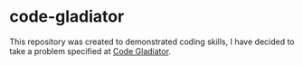 # code-gladiator
This repository was created to demonstrated coding skills, I have decided to take a problem specified at <a href="https://www.techgig.com/practice/question/Y0Y2NndVR2FYTUFxZElLRkhRYzdPQT09"> Code Gladiator</a>. 
